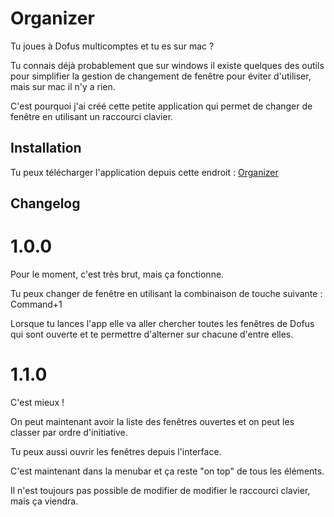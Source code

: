 # Organizer

Tu joues à Dofus multicomptes et tu es sur mac ? 

Tu connais déjà probablement que sur windows il existe quelques des outils pour simplifier la gestion de changement de fenêtre pour éviter d'utiliser, mais sur mac il n'y a rien.

C'est pourquoi j'ai créé cette petite application qui permet de changer de fenêtre en utilisant un raccourci clavier.

## Installation

Tu peux télécharger l'application depuis cette endroit : [Organizer](https://github.com/rolljee/Organizer-mac/releases)

## Changelog

# 1.0.0

Pour le moment, c'est très brut, mais ça fonctionne.

Tu peux changer de fenêtre en utilisant la combinaison de touche suivante : Command+1

Lorsque tu lances l'app elle va aller chercher toutes les fenêtres de Dofus qui sont ouverte et te permettre d'alterner sur chacune d'entre elles.

# 1.1.0

C'est mieux !

On peut maintenant avoir la liste des fenêtres ouvertes et on peut les classer par ordre d'initiative.

Tu peux aussi ouvrir les fenêtres depuis l'interface.

C'est maintenant dans la menubar et ça reste "on top" de tous les éléments.

Il n'est toujours pas possible de modifier de modifier le raccourci clavier, mais ça viendra.
